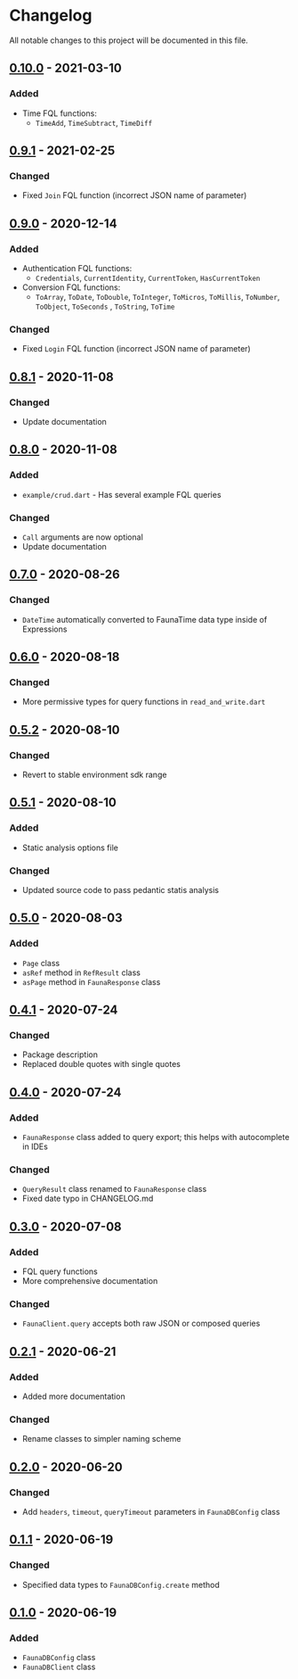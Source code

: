 # Changelog

All notable changes to this project will be documented in this file.

## [0.10.0] - 2021-03-10

### Added

- Time FQL functions:
    - `TimeAdd`, `TimeSubtract`, `TimeDiff`

## [0.9.1] - 2021-02-25

### Changed

- Fixed `Join` FQL function (incorrect JSON name of parameter)

## [0.9.0] - 2020-12-14

### Added

- Authentication FQL functions:
    - `Credentials`, `CurrentIdentity`, `CurrentToken`, `HasCurrentToken`
- Conversion FQL functions:
    - `ToArray`, `ToDate`, `ToDouble`, `ToInteger`, `ToMicros`, `ToMillis`, `ToNumber`, `ToObject`, `ToSeconds`
      , `ToString`, `ToTime`

### Changed

- Fixed `Login` FQL function (incorrect JSON name of parameter)

## [0.8.1] - 2020-11-08

### Changed

- Update documentation

## [0.8.0] - 2020-11-08

### Added

- `example/crud.dart` - Has several example FQL queries

### Changed

- `Call` arguments are now optional
- Update documentation

## [0.7.0] - 2020-08-26

### Changed

- `DateTime` automatically converted to FaunaTime data type inside of Expressions

## [0.6.0] - 2020-08-18

### Changed

- More permissive types for query functions in `read_and_write.dart`

## [0.5.2] - 2020-08-10

### Changed

- Revert to stable environment sdk range

## [0.5.1] - 2020-08-10

### Added

- Static analysis options file

### Changed

- Updated source code to pass pedantic statis analysis

## [0.5.0] - 2020-08-03

### Added

- `Page` class
- `asRef` method in `RefResult` class
- `asPage` method in `FaunaResponse` class

## [0.4.1] - 2020-07-24

### Changed

- Package description
- Replaced double quotes with single quotes

## [0.4.0] - 2020-07-24

### Added

- `FaunaResponse` class added to query export; this helps with autocomplete in IDEs

### Changed

- `QueryResult` class renamed to `FaunaResponse` class
- Fixed date typo in CHANGELOG.md

## [0.3.0] - 2020-07-08

### Added

- FQL query functions
- More comprehensive documentation

### Changed

- `FaunaClient.query` accepts both raw JSON or composed queries

## [0.2.1] - 2020-06-21

### Added

- Added more documentation

### Changed

- Rename classes to simpler naming scheme

## [0.2.0] - 2020-06-20

### Changed

- Add `headers`, `timeout`, `queryTimeout` parameters in `FaunaDBConfig` class

## [0.1.1] - 2020-06-19

### Changed

- Specified data types to `FaunaDBConfig.create` method

## [0.1.0] - 2020-06-19

### Added

- `FaunaDBConfig` class
- `FaunaDBClient` class

[0.10.0]: https://github.com/gavanitrate/faunadb-http-dart/compare/0.9.1...0.10.0

[0.9.1]: https://github.com/gavanitrate/faunadb-http-dart/compare/0.9.0...0.9.1

[0.9.0]: https://github.com/gavanitrate/faunadb-http-dart/compare/0.8.1...0.9.0

[0.8.1]: https://github.com/gavanitrate/faunadb-http-dart/compare/0.8.0...0.8.1

[0.8.0]: https://github.com/gavanitrate/faunadb-http-dart/compare/0.7.0...0.8.0

[0.7.0]: https://github.com/gavanitrate/faunadb-http-dart/compare/0.6.0...0.7.0

[0.6.0]: https://github.com/gavanitrate/faunadb-http-dart/compare/0.5.2...0.6.0

[0.5.2]: https://github.com/gavanitrate/faunadb-http-dart/compare/0.5.1...0.5.2

[0.5.1]: https://github.com/gavanitrate/faunadb-http-dart/compare/0.5.0...0.5.1

[0.5.0]: https://github.com/gavanitrate/faunadb-http-dart/compare/0.4.4...0.5.0

[0.4.1]: https://github.com/gavanitrate/faunadb-http-dart/compare/0.4.0...0.4.1

[0.4.0]: https://github.com/gavanitrate/faunadb-http-dart/compare/0.3.0...0.4.0

[0.3.0]: https://github.com/gavanitrate/faunadb-http-dart/compare/0.2.1...0.3.0

[0.2.1]: https://github.com/gavanitrate/faunadb-http-dart/compare/0.2.0...0.2.1

[0.2.0]: https://github.com/gavanitrate/faunadb-http-dart/compare/0.1.1...0.2.0

[0.1.1]: https://github.com/gavanitrate/faunadb-http-dart/compare/0.1.0...0.1.1

[0.1.0]: https://github.com/gavanitrate/faunadb-http-dart/releases/tag/0.1.0